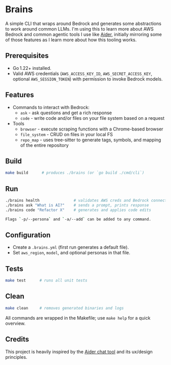 # Brains

A simple CLI that wraps around Bedrock and generates some abstractions to work around 
common LLMs. I'm using this to learn more about AWS Bedrock and common agentic tools I use 
like [Aider](https://github.com/Aider-AI/aider), initially mirroring some of those features
as I learn more about how this tooling works.

## Prerequisites
- Go 1.22+ installed.
- Valid AWS credentials (`AWS_ACCESS_KEY_ID`, `AWS_SECRET_ACCESS_KEY`, optional `AWS_SESSION_TOKEN`) 
with permission to invoke Bedrock models.

## Features

* Commands to interact with Bedrock:
  * `ask` - ask questions and get a rich response
  * `code` - write code and/or files on your file system based on a request
* Tools 
  * `browser` - execute scraping functions with a Chrome-based browser
  * `file_system` - CRUD on files in your local FS
  * `repo_map` - uses tree-sitter to generate tags, symbols, and mapping of the entire repository

## Build

```bash
make build      # produces ./brains (or `go build ./cmd/cli`)
```


## Run
```bash
./brains health               # validates AWS creds and Bedrock connectivity
./brains ask "What is AI?"    # sends a prompt, prints response
./brains code "Refactor X"    # generates and applies code edits

Flags `-p/--persona` and `-a/--add` can be added to any command.
```

## Configuration
- Create a `.brains.yml` (first run generates a default file).
- Set `aws_region`, `model`, and optional personas in that file.

## Tests
```bash
make test      # runs all unit tests
```


## Clean
```bash
make clean     # removes generated binaries and logs
```

All commands are wrapped in the Makefile; use `make help` for a quick overview.

## Credits

This project is heavily inspired by the [Aider chat tool](https://github.com/Aider-AI/aider) and its ux/design principles.
